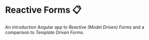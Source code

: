 # Reactive Forms 📋️

An introduction Angular app to *Reactive (Model Driven) Forms* and a comparison to *Template Driven Forms*.